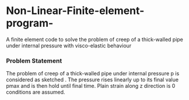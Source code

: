 # Non-Linear-Finite-element-program-
A finite element code to solve the problem of creep of a thick-walled pipe under internal pressure with visco-elastic behaviour
### Problem Statement 
The problem of creep of a thick-walled pipe under internal pressure p is considered
as sketched . The pressure rises linearly up to its final value pmax and
is then hold until final time. Plain strain along z direction is 0 conditions are
assumed.
